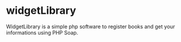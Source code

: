 # widgetLibrary

WidgetLibrary is a simple php software to register books and get your informations using PHP Soap.